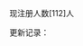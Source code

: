 现注册人数[112]人

更新记录：

[beta]:注册了网站，同步开启了onion。

[beta]:更新了第一批注册信息，上传了000101。

[beta]:摸了摸猫。

[V0.0.1]:上传了一批注册信息，启用了“材料”UI，修复了一个逗号。

[V0.0.2]:发现还有一个逗号，修复了。

[V0.0.3]:上传了000102，000103，000104，000105。

[V0.0.4]:修复了更新显示，就是你看到的这个。

[V0.0.5]:修复了几个小问题，注册了版权。
